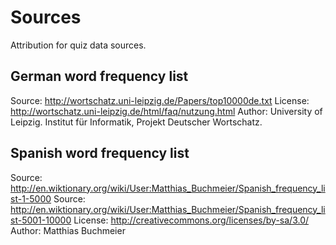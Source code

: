 Sources
=======

Attribution for quiz data sources.

German word frequency list
--------------------------
Source: http://wortschatz.uni-leipzig.de/Papers/top10000de.txt
License: http://wortschatz.uni-leipzig.de/html/faq/nutzung.html
Author: University of Leipzig. Institut für Informatik, Projekt Deutscher Wortschatz.

Spanish word frequency list
---------------------------
Source: http://en.wiktionary.org/wiki/User:Matthias_Buchmeier/Spanish_frequency_list-1-5000
Source: http://en.wiktionary.org/wiki/User:Matthias_Buchmeier/Spanish_frequency_list-5001-10000
License: http://creativecommons.org/licenses/by-sa/3.0/
Author: Matthias Buchmeier